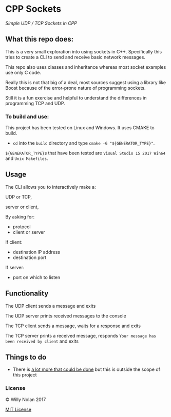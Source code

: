 # CPP Sockets
*Simple UDP / TCP Sockets in CPP*

## What this repo does:
This is a very small exploration into using sockets in C++. Specifically this tries to create a CLI to send and receive basic network messages.

This repo also uses classes and inheritance whereas most socket examples use only C code.

Really this is not that big of a deal, most sources suggest using a library like Boost because of the error-prone nature of programming sockets. 

Still it is a fun exercise and helpful to understand the differences in programming TCP and UDP.

### To build and use:
This project has been tested on Linux and Windows. It uses CMAKE to build.

- `cd` into the `build` directory and type `cmake -G "${GENERATOR_TYPE}"`.

`${GENERATOR_TYPE}`s that have been tested are `Visual Studio 15 2017 Win64` and `Unix Makefiles`.

## Usage
The CLI allows you to interactively make a:

UDP or TCP, 

server or client,

By asking for:
- protocol
- client or server

If client:
- destination IP address
- destination port

If server:
- port on which to listen

## Functionality
The UDP client sends a message and exits

The UDP server prints received messages to the console

The TCP client sends a message, waits for a response and exits

The TCP server prints a received message, responds `Your message has been received by client` and exits

## Things to do
- There is [a lot more that could be done](http://beej.us/guide/bgnet/output/html/singlepage/bgnet.html) but this is outside the scope of this project
	
### License

:copyright: Willy Nolan 2017

[MIT License](http://en.wikipedia.org/wiki/MIT_License)
